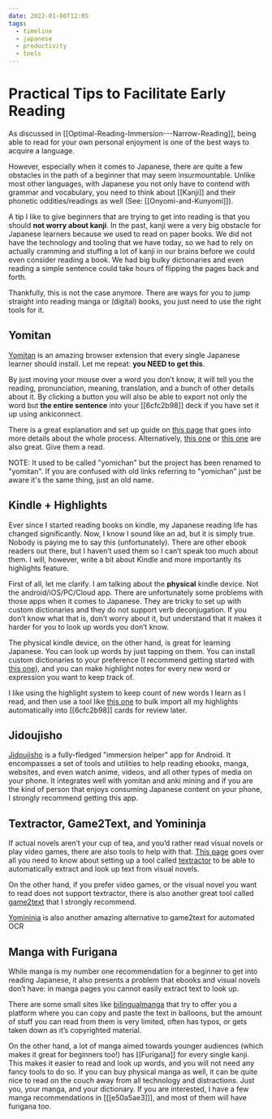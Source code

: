 ```yaml
---
date: 2022-01-06T12:05
tags:
  - timeline
  - japanese
  - productivity
  - tools
---
```


# Practical Tips to Facilitate Early Reading

As discussed in [[Optimal-Reading-Immersion---Narrow-Reading]], being able to
read for your own personal enjoyment is one of the best ways to acquire a
language.

However, especially when it comes to Japanese, there are quite a few obstacles
in the path of a beginner that may seem insurmountable. Unlike most other
languages, with Japanese you not only have to contend with grammar and
vocabulary, you need to think about [[Kanji]] and their phonetic
oddities/readings as well (See: [[Onyomi-and-Kunyomi]]).

A tip I like to give beginners that are trying to get into reading is that you
should **not worry about kanji**. In the past, kanji were a very big obstacle
for Japanese learners because we used to read on paper books. We did not have
the technology and tooling that we have today, so we had to rely on actually
cramming and stuffing a lot of kanji in our brains before we could even consider
reading a book. We had big bulky dictionaries and even reading a simple sentence
could take hours of flipping the pages back and forth.

Thankfully, this is not the case anymore. There are ways for you to jump
straight into reading manga or (digital) books, you just need to use the right
tools for it.

## Yomitan

[Yomitan](https://github.com/themoeway/yomitan) is an amazing browser
extension that every single Japanese learner should install. Let me repeat:
**you NEED to get this**.

By just moving your mouse over a word you don’t know, it will tell you the
reading, pronunciation, meaning, translation, and a bunch of other details about
it. By clicking a button you will also be able to export not only the word but
**the entire sentence** into your [[6cfc2b98]] deck if you have set it up using
ankiconnect.

There is a great explanation and set up guide on [this page](https://learnjapanese.moe/yomichan/)
that goes into more details about the whole process. Alternatively, [this
one](https://animecards.site/yomichansetup/) or [this
one](https://donkuri.github.io/learn-japanese/setup/#yomitan-setup)
are also great. Give them a read.

NOTE: It used to be called "yomichan" but the project has been renamed to
"yomitan". If you are confused with old links referring to "yomichan" just be
aware it's the same thing, just an old name.

## Kindle + Highlights

Ever since I started reading books on kindle, my Japanese reading life has
changed significantly. Now, I know I sound like an ad, but it is simply true.
Nobody is paying me to say this (unfortunately). There are other ebook readers
out there, but I haven’t used them so I can’t speak too much about them. I will,
however, write a bit about Kindle and more importantly its highlights feature.

First of all, let me clarify. I am talking about the **physical** kindle device.
Not the android/iOS/PC/Cloud app. There are unfortunately some problems with
those apps when it comes to Japanese. They are tricky to set up with custom
dictionaries and they do not support verb deconjugation. If you don’t know what
that is, don’t worry about it, but understand that it makes it harder for you to
look up words you don’t know.


The physical kindle device, on the other hand, is great for learning Japanese.
You can look up words by just tapping on them. You can install custom
dictionaries to your preference (I recommend getting started with [this one](https://github.com/jrfonseca/jmdict-kindle)),
and you can make highlight notes for every new word or expression you want to
keep track of.

I like using the highlight system to keep count of new words I learn as I read,
and then use a tool like [this one](https://github.com/kanjieater/Smart-Japanese-Kindle-Highlights)
to bulk import all my highlights automatically into [[6cfc2b98]] cards for
review later.

## Jidoujisho

[Jidoujisho](https://github.com/lrorpilla/jidoujisho) is a fully-fledged
"immersion helper" app for Android. It encompasses a set of tools and utilities
to help reading ebooks, manga, websites, and even watch anime, videos, and all
other types of media on your phone. It integrates well with yomitan and anki
mining and if you are the kind of person that enjoys consuming Japanese content
on your phone, I strongly recommend getting this app.

## Textractor, Game2Text, and Yomininja

If actual novels aren’t your cup of tea, and you’d rather read visual novels or
play video games, there are also tools to help with that. [This page](https://learnjapanese.moe/vn/)
goes over all you need to know about setting up a tool called [textractor](https://github.com/Artikash/Textractor)
to be able to automatically extract and look up text from visual novels.

On the other hand, if you prefer video games, or the visual novel you want to
read does not support textractor, there is also another great tool called
[game2text](https://game2text.com/welcome/) that I strongly recommend.

[Yomininja](https://github.com/matt-m-o/YomiNinja) is also another amazing
alternative to game2text for automated OCR

## Manga with Furigana

While manga is my number one recommendation for a beginner to get into reading
Japanese, it also presents a problem that ebooks and visual novels don’t have:
in manga pages you cannot easily extract text to look up.

There are some small sites like [bilingualmanga](https://bilingualmanga.net/)
that try to offer you a platform where you can copy and paste the text in
balloons, but the amount of stuff you can read from them is very limited, often
has typos, or gets taken down as it’s copyrighted material.

On the other hand, a lot of manga aimed towards younger audiences (which makes
it great for beginners too!) has [[Furigana]] for every single kanji. This makes
it easier to read and look up words, and you will not need any fancy tools to do
so. If you can buy physical manga as well, it can be quite nice to read on the
couch away from all technology and distractions. Just you, your manga, and your
dictionary. If you are interested, I have a few manga recommendations in
[[[e50a5ae3]]], and most of them will have furigana too.
